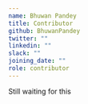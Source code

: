 ```yaml
---
name: Bhuwan Pandey
title: Contributor
github: BhuwanPandey
twitter: ""
linkedin: ""
slack: ""
joining_date: ""
role: contributor
---
```


Still waiting for this
